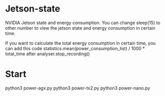 # Jetson-state
NVIDIA Jetson state and energy consumption.
You can change sleep(15) to other number to view the jetson state and energy consumption in certain time.

If you want to calculate the total energy consumption in certain time, you can add this code statistics.mean(power_consumption_list) / 1000 * total_time after analyser.stop_recording()
# Start
python3 power-agx.py
python3 power-tx2.py
python3 power-nano.py
